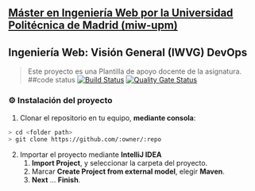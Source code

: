 ## [Máster en Ingeniería Web por la Universidad Politécnica de Madrid (miw-upm)](http://miw.etsisi.upm.es)
## Ingeniería Web: Visión General (IWVG) DevOps
> Este proyecto es una Plantilla de apoyo docente de la asignatura.
##code status
[![Build Status](https://travis-ci.com/yicheng-Pan/yicheng-pan.svg?branch=develop)](https://travis-ci.com/yicheng-Pan/yicheng-pan)
[![Quality Gate Status](https://sonarcloud.io/api/project_badges/measure?project=es.upm.miw%3Aiwvg-devops-Yicheng-Pan&metric=alert_status)](https://sonarcloud.io/dashboard?id=es.upm.miw%3Aiwvg-devops-Yicheng-Pan)
### :gear: Instalación del proyecto
1. Clonar el repositorio en tu equipo, **mediante consola**:
```sh
> cd <folder path>
> git clone https://github.com/:owner/:repo
```
2. Importar el proyecto mediante **IntelliJ IDEA**
   1. **Import Project**, y seleccionar la carpeta del proyecto.
   1. Marcar **Create Project from external model**, elegir **Maven**.
   1. **Next** … **Finish**.
